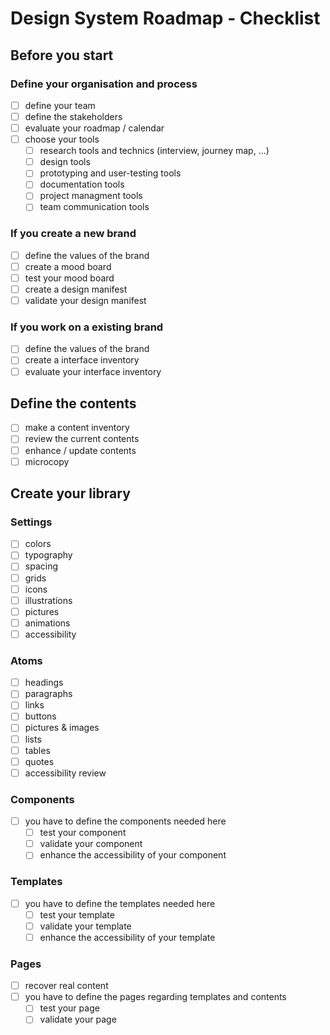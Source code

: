 # Design System Roadmap - Checklist

## Before you start

### Define your organisation and process

- [ ] define your team
- [ ] define the stakeholders
- [ ] evaluate your roadmap / calendar
- [ ] choose your tools
    - [ ] research tools and technics (interview, journey map, ...)
    - [ ] design tools
    - [ ] prototyping and user-testing tools
    - [ ] documentation tools
    - [ ] project managment tools
    - [ ] team communication tools

### If you create a new brand

- [ ] define the values of the brand
- [ ] create a mood board
- [ ] test your mood board
- [ ] create a design manifest
- [ ] validate your design manifest

### If you work on a existing brand

- [ ] define the values of the brand
- [ ] create a interface inventory
- [ ] evaluate your interface inventory

## Define the contents

- [ ] make a content inventory
- [ ] review the current contents
- [ ] enhance / update contents 
- [ ] microcopy

## Create your library

### Settings

- [ ] colors
- [ ] typography
- [ ] spacing
- [ ] grids
- [ ] icons
- [ ] illustrations
- [ ] pictures
- [ ] animations
- [ ] accessibility

### Atoms

- [ ] headings
- [ ] paragraphs
- [ ] links
- [ ] buttons
- [ ] pictures & images
- [ ] lists
- [ ] tables
- [ ] quotes
- [ ] accessibility review

### Components

- [ ] you have to define the components needed here
    - [ ] test your component
    - [ ] validate your component
    - [ ] enhance the accessibility of your component

### Templates

- [ ] you have to define the templates needed here
    - [ ] test your template
    - [ ] validate your template
    - [ ] enhance the accessibility of your template

### Pages

- [ ] recover real content
- [ ] you have to define the pages regarding templates and contents
    - [ ] test your page
    - [ ] validate your page
